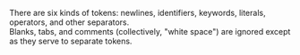 There are six kinds of tokens: newlines, identifiers, keywords, literals, operators, and other separators.</br>
Blanks, tabs, and comments (collectively, "white space") are ignored except as they serve to separate tokens.